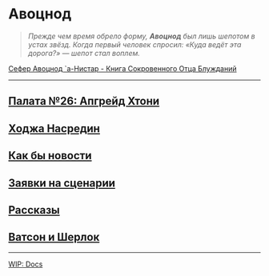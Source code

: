 # Авоцнод  

> *Прежде чем время обрело форму, **Авоцнод** был лишь шепотом в устах звёзд. Когда первый человек спросил: «Куда ведёт эта дорога?» — шепот стал воплем.*  

[Сефер Авоцнод `а-Нистар - Книга Сокровенного Отца Блужданий](about.md)   

---  

## [Палата №26: Апгрейд Хтони](./content/khthon-26/index.md)

## [Ходжа Насредин](./content/nasredin/index.md)

## [Как бы новости](./content/news/index.md)

## [Заявки на сценарии](./content/pitch/index.md)

## [Рассказы](./content/stories/index.md)

## [Ватсон и Шерлок](./content/vatson/index.md)


---  

[WIP: Docs](/docc/documentation/scriptdocs/)  